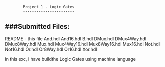 			Project 1 - Logic Gates
			-----------------------

###Submitted Files:
------------------
README - this file
And.hdl
And16.hdl
B.hdl
DMux.hdl
DMux4Way.hdl
DMux8Way.hdl
Mux.hdl
Mux4Way16.hdl
Mux8Way16.hdl
Mux16.hdl
Not.hdl
Not16.hdl
Or.hdl
Or8Way.hdl
Or16.hdl
Xor.hdl

<p>
in this exc, i have buildthe Logic Gates using machine language

